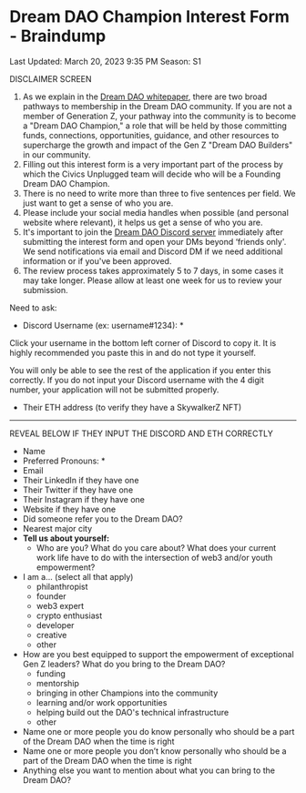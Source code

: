 # Dream DAO Champion Interest Form - Braindump

Last Updated: March 20, 2023 9:35 PM
Season: S1

DISCLAIMER SCREEN

1. As we explain in the [Dream DAO whitepaper](https://www.notion.so/The-Dream-DAO-Community-4d4475e8905f4d2c95c1504e9b8b17d8?pvs=21), there are two broad pathways to membership in the Dream DAO community. If you are not a member of Generation Z, your pathway into the community is to become a "Dream DAO Champion," a role that will be held by those committing funds, connections, opportunities, guidance, and other resources to supercharge the growth and impact of the Gen Z "Dream DAO Builders" in our community.
2. Filling out this interest form is a very important part of the process by which the Civics Unplugged team will decide who will be a Founding Dream DAO Champion.
3. There is no need to write more than three to five sentences per field. We just want to get a sense of who you are.
4. Please include your social media handles when possible (and personal website where relevant), it helps us get a sense of who you are.
5. It's important to join the [Dream DAO Discord server](https://discord.com/invite/eeRPzQD9) immediately after submitting the interest form and open your DMs beyond ‘friends only'. We send notifications via email and Discord DM if we need additional information or if you've been approved. 
6. The review process takes approximately 5 to 7 days, in some cases it may take longer. Please allow at least one week for us to review your submission.

Need to ask:

- Discord Username (ex: username#1234): *

Click your username in the bottom left corner of Discord to copy it. It is highly recommended you paste this in and do not type it yourself. 

You will only be able to see the rest of the application if you enter this correctly. If you do not input your Discord username with the 4 digit number, your application will not be submitted properly.

- Their ETH address (to verify they have a SkywalkerZ NFT)

---

REVEAL BELOW IF THEY INPUT THE DISCORD AND ETH CORRECTLY

- Name
- Preferred Pronouns: *
- Email
- Their LinkedIn if they have one
- Their Twitter if they have one
- Their Instagram if they have one
- Website if they have one
- Did someone refer you to the Dream DAO?
- Nearest major city
- **Tell us about yourself:**
    - Who are you? What do you care about? What does your current work life have to do with the intersection of web3 and/or youth empowerment?
- I am a... (select all that apply)
    - philanthropist
    - founder
    - web3 expert
    - crypto enthusiast
    - developer
    - creative
    - other
- How are you best equipped to support the empowerment of exceptional Gen Z leaders? What do you bring to the Dream DAO?
    - funding
    - mentorship
    - bringing in other Champions into the community
    - learning and/or work opportunities
    - helping build out the DAO's technical infrastructure
    - other
- Name one or more people you do know personally who should be a part of the Dream DAO when the time is right
- Name one or more people you don’t know personally who should be a part of the Dream DAO when the time is right
- Anything else you want to mention about what you can bring to the Dream DAO?